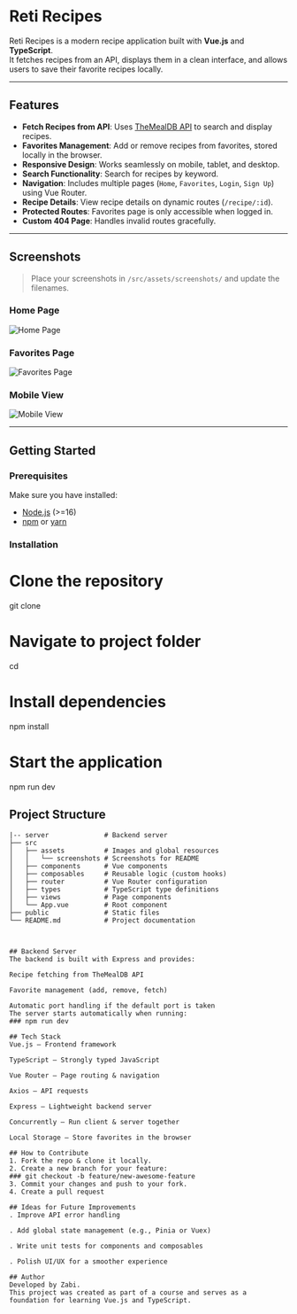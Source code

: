 # Reti Recipes

Reti Recipes is a modern recipe application built with **Vue.js** and **TypeScript**.  
It fetches recipes from an API, displays them in a clean interface, and allows users to save their favorite recipes locally.  

---

##  Features

- **Fetch Recipes from API**: Uses [TheMealDB API](https://www.themealdb.com/) to search and display recipes.  
- **Favorites Management**: Add or remove recipes from favorites, stored locally in the browser.  
- **Responsive Design**: Works seamlessly on mobile, tablet, and desktop.  
- **Search Functionality**: Search for recipes by keyword.  
- **Navigation**: Includes multiple pages (`Home`, `Favorites`, `Login`, `Sign Up`) using Vue Router.  
- **Recipe Details**: View recipe details on dynamic routes (`/recipe/:id`).  
- **Protected Routes**: Favorites page is only accessible when logged in.  
- **Custom 404 Page**: Handles invalid routes gracefully.  

---

##  Screenshots

> Place your screenshots in `/src/assets/screenshots/` and update the filenames.

### Home Page  
![Home Page](src/assets/screenshots/home.png)


### Favorites Page  
![Favorites Page](src/assets/screenshots/favorites.png)

### Mobile View  
![Mobile View](src/assets/screenshots/mobile.png)

---

## Getting Started

### Prerequisites

Make sure you have installed:  
- [Node.js](https://nodejs.org/) (>=16)  
- [npm](https://www.npmjs.com/) or [yarn](https://yarnpkg.com/)  

### Installation


# Clone the repository
git clone <repository-url>

# Navigate to project folder
cd <project-folder>

# Install dependencies
npm install

# Start the application
npm run dev

##  Project Structure

```text
|-- server              # Backend server
├── src
│   ├── assets          # Images and global resources
│   │   └── screenshots # Screenshots for README
│   ├── components      # Vue components
│   ├── composables     # Reusable logic (custom hooks)
│   ├── router          # Vue Router configuration
│   ├── types           # TypeScript type definitions
│   ├── views           # Page components
│   └── App.vue         # Root component
├── public              # Static files
└── README.md           # Project documentation



## Backend Server
The backend is built with Express and provides:

Recipe fetching from TheMealDB API

Favorite management (add, remove, fetch)

Automatic port handling if the default port is taken
The server starts automatically when running:
### npm run dev

## Tech Stack
Vue.js – Frontend framework

TypeScript – Strongly typed JavaScript

Vue Router – Page routing & navigation

Axios – API requests

Express – Lightweight backend server

Concurrently – Run client & server together

Local Storage – Store favorites in the browser

## How to Contribute
1. Fork the repo & clone it locally.
2. Create a new branch for your feature:
### git checkout -b feature/new-awesome-feature
3. Commit your changes and push to your fork.
4. Create a pull request

## Ideas for Future Improvements
. Improve API error handling

. Add global state management (e.g., Pinia or Vuex)

. Write unit tests for components and composables

. Polish UI/UX for a smoother experience

## Author
Developed by Zabi.
This project was created as part of a course and serves as a foundation for learning Vue.js and TypeScript.

